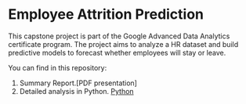 # Employee Attrition Prediction

This capstone project is part of the Google Advanced Data Analytics certificate program. The project aims to analyze a HR dataset and build predictive models to forecast whether employees will stay or leave.

You can find in this repository:

1. Summary Report.[PDF presentation]
2. Detailed analysis in Python. [Python](/code/Employee_Attrition_Prediction.ipynb)
